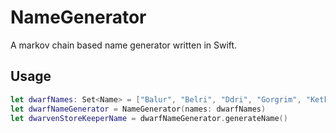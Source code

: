 # NameGenerator

A markov chain based name generator written in Swift.

## Usage

```swift
let dwarfNames: Set<Name> = ["Balur", "Belri", "Ddri", "Gorgrim", "Ketkk", "Thri", "Gilond", "Simkon", "Bildri", "Harund", "Ketund", "Broil", "Rundri", "Dalor", "Druond", "Storrim", "Fimund", "Ovur", "Klak", "Duri", "Ketgol", "Thorri", "Durunn", "Ragtil", "Kili", "Munond", "Gildri", "Simgol", "Mundri", "Klain", "Grirund", "Bofgrim", "Kilund", "Munzad", "Thrdri", "Thond", "Thintil", "Bofil", "Balri", "Dtri"]
let dwarfNameGenerator = NameGenerator(names: dwarfNames)
let dwarvenStoreKeeperName = dwarfNameGenerator.generateName()
```
